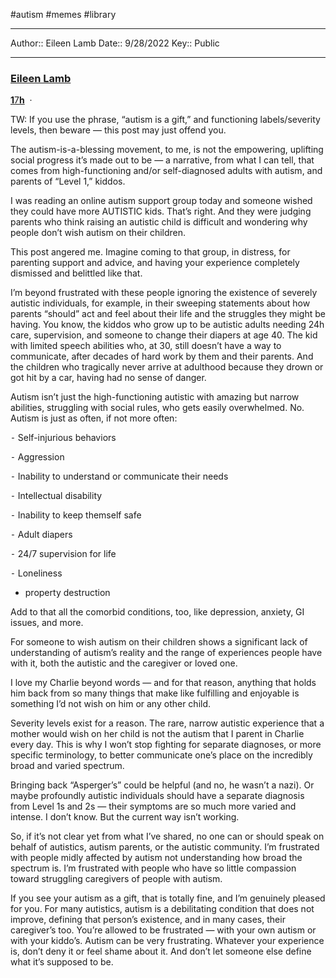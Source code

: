 #autism #memes #library 

---
Author:: Eileen Lamb
Date:: 9/28/2022
Key:: Public

---

### [**Eileen Lamb**](https://www.facebook.com/theautismcafe?__cft__[0]=AZWun9Q6CAjnsYWD17658MTOxniLmcm4TvL7k2p5vzZPf72c4M2f58MP-pGQuJKae2DuoQ9iPavL6fyAp6TvjPR5IWM-P0pAyRLB5mJUaOaLNYLg04A-R96hq3rrPj941M9m_U0oL1hc1ecSudul_M_f7-vdUwsZ6cK6Maz35CTh2g&__tn__=-UC%2CP-y-R) 

[****1****7****h****](https://www.facebook.com/theautismcafe/posts/pfbid0XAKZUxz9KKgYjZVs7FFQwdHg1dZpqHTtv7yYAr6KW1exyEh8dpsqv8YoMgxyUKoJl?__cft__[0]=AZWun9Q6CAjnsYWD17658MTOxniLmcm4TvL7k2p5vzZPf72c4M2f58MP-pGQuJKae2DuoQ9iPavL6fyAp6TvjPR5IWM-P0pAyRLB5mJUaOaLNYLg04A-R96hq3rrPj941M9m_U0oL1hc1ecSudul_M_f7-vdUwsZ6cK6Maz35CTh2g&__tn__=%2CO%2CP-y-R)  · 

TW: If you use the phrase, “autism is a gift,” and functioning labels/severity levels, then beware — this post may just offend you.

The autism-is-a-blessing movement, to me, is not the empowering, uplifting social progress it’s made out to be — a narrative, from what I can tell, that comes from high-functioning and/or self-diagnosed adults with autism, and parents of “Level 1,” kiddos.

I was reading an online autism support group today and someone wished they could have more AUTISTIC kids. That’s right. And they were judging parents who think raising an autistic child is difficult and wondering why people don’t wish autism on their children.

This post angered me. Imagine coming to that group, in distress, for parenting support and advice, and having your experience completely dismissed and belittled like that.

I’m beyond frustrated with these people ignoring the existence of severely autistic individuals, for example, in their sweeping statements about how parents “should” act and feel about their life and the struggles they might be having. You know, the kiddos who grow up to be autistic adults needing 24h care, supervision, and someone to change their diapers at age 40. The kid with limited speech abilities who, at 30, still doesn’t have a way to communicate, after decades of hard work by them and their parents. And the children who tragically never arrive at adulthood because they drown or got hit by a car, having had no sense of danger.

Autism isn’t just the high-functioning autistic with amazing but narrow abilities, struggling with social rules, who gets easily overwhelmed. No. Autism is just as often, if not more often:

⁃ Self-injurious behaviors

⁃ Aggression

⁃ Inability to understand or communicate their needs

⁃ Intellectual disability

⁃ Inability to keep themself safe

⁃ Adult diapers

⁃ 24/7 supervision for life

⁃ Loneliness

- property destruction

Add to that all the comorbid conditions, too, like depression, anxiety, GI issues, and more.

For someone to wish autism on their children shows a significant lack of understanding of autism’s reality and the range of experiences people have with it, both the autistic and the caregiver or loved one.

I love my Charlie beyond words — and for that reason, anything that holds him back from so many things that make like fulfilling and enjoyable is something I’d not wish on him or any other child.

Severity levels exist for a reason. The rare, narrow autistic experience that a mother would wish on her child is not the autism that I parent in Charlie every day. This is why I won’t stop fighting for separate diagnoses, or more specific terminology, to better communicate one’s place on the incredibly broad and varied spectrum.

Bringing back “Asperger’s” could be helpful (and no, he wasn’t a nazi). Or maybe profoundly autistic individuals should have a separate diagnosis from Level 1s and 2s — their symptoms are so much more varied and intense. I don’t know. But the current way isn’t working.

So, if it’s not clear yet from what I’ve shared, no one can or should speak on behalf of autistics, autism parents, or the autistic community. I’m frustrated with people midly affected by autism not understanding how broad the spectrum is. I’m frustrated with people who have so little compassion toward struggling caregivers of people with autism.

If you see your autism as a gift, that is totally fine, and I’m genuinely pleased for you. For many autistics, autism is a debilitating condition that does not improve, defining that person’s existence, and in many cases, their caregiver’s too. You’re allowed to be frustrated — with your own autism or with your kiddo’s. Autism can be very frustrating. Whatever your experience is, don’t deny it or feel shame about it. And don’t let someone else define what it’s supposed to be.